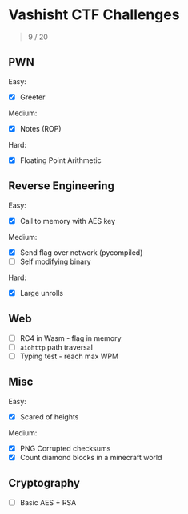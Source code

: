 # Vashisht CTF Challenges

> 9 / 20

## PWN

Easy:

- [x] Greeter

Medium:

- [x] Notes (ROP)

Hard:

- [x] Floating Point Arithmetic

## Reverse Engineering

Easy:

- [x] Call to memory with AES key

Medium:

- [x] Send flag over network (pycompiled)
- [ ] Self modifying binary

Hard:

- [x] Large unrolls

## Web

- [ ] RC4 in Wasm - flag in memory
- [ ] `aiohttp` path traversal
- [ ] Typing test - reach max WPM

## Misc

Easy:

- [x] Scared of heights

Medium:

- [x] PNG Corrupted checksums
- [x] Count diamond blocks in a minecraft world

## Cryptography

- [ ] Basic AES + RSA
